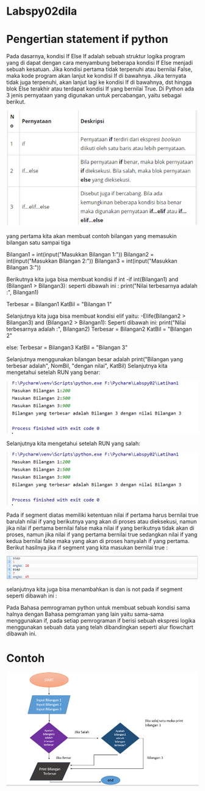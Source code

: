 # Labspy02dila
# Pengertian statement if python

Pada dasarnya, kondisi If Else If adalah sebuah struktur logika program yang di dapat dengan cara menyambung beberapa kondisi If Else menjadi sebuah kesatuan. Jika kondisi pertama tidak terpenuhi atau bernilai False, maka kode program akan lanjut ke kondisi If di bawahnya. Jika ternyata tidak juga terpenuhi, akan lanjut lagi ke kondisi If di bawahnya, dst hingga blok Else terakhir atau terdapat kondisi If yang bernilai True.
Di Python ada 3 jenis pernyataan yang digunakan untuk percabangan, yaitu sebagai berikut.

![iftrue/false](https://github.com/dilah199/Labspy02dila/blob/master/Capture6.PNG)

yang pertama kita akan membuat contoh bilangan yang memasukin bilangan satu sampai tiga

Bilangan1 = int(input("Masukkan Bilangan 1:")) Bilangan2 = int(input("Masukkan Bilangan 2:")) Bilangan3 = int(input("Masukkan Bilangan 3:"))

Berikutnya kita juga bisa membuat kondisi if int -if int(Bilangan1) and (Bilangan1 > Bilangan3): seperti dibawah ini : print("Nilai terbesarnya adalah :", Bilangan1)

Terbesar = Bilangan1
KatBil = "Bilangan 1"

Selanjutnya kita juga bisa membuat kondisi elif yaitu: -Elife(Bilangan2 > Bilangan3) and (Bilangan2 > Bilangan1): Seperti dibawah ini: print("Nilai terbesarnya adalah :", Bilangan2) Terbesar = Bilangan2 KatBil = "Bilangan 2"

else: Terbesar = Bilangan3 KatBil = "Bilangan 3"

Selanjutnya menggunakan bilangan besar adalah print("Bilangan yang terbesar adalah", NomBil, "dengan nilai", KatBil)
Selanjutnya kita mengetahui setelah RUN yang benar:

![iftrue/false](https://github.com/dilah199/Labspy02dila/blob/master/Capture1.PNG)

Selanjutnya kita mengetahui setelah RUN yang salah:

![iftrue/false](https://github.com/dilah199/Labspy02dila/blob/master/Capture1.PNG)

Pada if segment diatas memiliki ketentuan nilai if pertama harus bernilai true barulah nilai if yang berikutnya yang akan di proses atau dieksekusi, namun jika nilai if pertama bernilai false maka nilai if yang berikutnya tidak akan di proses, namun jika nilai if yang pertama bernilai true sedangkan nilai if yang kedua bernilai false maka yang akan di proses hanyalah if yang pertama. 
Berikut hasilnya jika if segment yang kita masukan bernilai true :

![iftrue/false](https://github.com/dilah199/Labspy02dila/blob/master/Capture4.PNG)

selanjutnya kita juga bisa menambahkan is dan is not pada if segment seperti dibawah ini :

Pada Bahasa pemrograman python untuk membuat sebuah kondisi sama halnya dengan Bahasa pemgraman yang lain yaitu sama-sama menggunakan if, pada setiap pemrograman if berisi sebuah ekspresi logika menggunakan sebuah data yang telah dibandingkan seperti alur flowchart dibawah ini.

# Contoh
![iftrue/false](https://github.com/dilah199/Labspy02dila/blob/master/Capture5.PNG)
